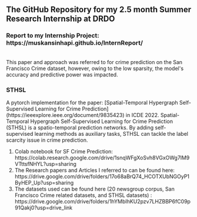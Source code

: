 <h2> The GitHub Repository for my 2.5 month Summer Research Internship at DRDO </h2>
<h3> Report to my Internship Project: https://muskansinhapi.github.io/InternReport/ </h3>
<br>
This paper and approach was referred to for crime prediction on the San Francisco Crime dataset, however, owing to the low sparsity, the model's accuracy and predictive power was impacted.
<h3> STHSL </h3>
A pytorch implementation for the paper: [Spatial-Temporal Hypergraph Self-Supervised Learning for Crime Prediction](https://ieeexplore.ieee.org/document/9835423) in ICDE 2022.
Spatial-Temporal Hypergraph Self-Supervised Learning for Crime Prediction (STHSL) is a spatio-temporal prediction networks. By adding self-supervised learning methods as auxiliary tasks, STHSL can tackle the label scarcity issue in crime prediction.

<ol>
<li>
Colab notebook for SF Crime Prediction: https://colab.research.google.com/drive/1snqWFgXoSvh8VGxOWg7lM9VTttsfNHYL?usp=sharing
</li>
    
<li>The Research papers and Articles I referred to can be found here: https://drive.google.com/drive/folders/17o68aBrQ74_HCOTXUbNGOyP1ByHEP_Up?usp=sharing
</li>

<li>The datasets used can be found here (20 newsgroup corpus, San Francisco Crime related datasets, and STHSL datasets) : https://drive.google.com/drive/folders/1hYMbIhKU2pzv7LHZBBP6fC09p91Qakj0?usp=drive_link
</li>

</ol>
